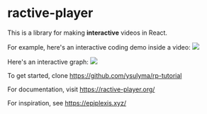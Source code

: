 # ractive-player

This is a library for making **interactive** videos in React.

For example, here's an interactive coding demo inside a video:
<img src="https://thumbs.gfycat.com/FrailTemptingEyra-size_restricted.gif"/>

Here's an interactive graph:
<img src="https://thumbs.gfycat.com/MagnificentDopeyBrownbear-size_restricted.gif"/>

To get started, clone https://github.com/ysulyma/rp-tutorial

For documentation, visit https://ractive-player.org/

For inspiration, see https://epiplexis.xyz/
